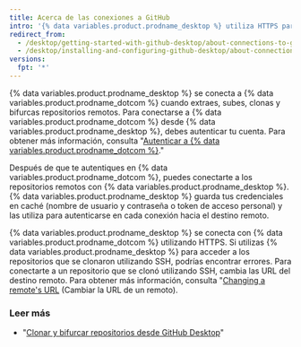 ```yaml
---
title: Acerca de las conexiones a GitHub
intro: '{% data variables.product.prodname_desktop %} utiliza HTTPS para intercambiar datos de forma segura con {% data variables.product.prodname_dotcom %}.'
redirect_from:
  - /desktop/getting-started-with-github-desktop/about-connections-to-github
  - /desktop/installing-and-configuring-github-desktop/about-connections-to-github
versions:
  fpt: '*'
---
```

{% data variables.product.prodname_desktop %} se conecta a {% data variables.product.prodname_dotcom %} cuando extraes, subes, clonas y bifurcas repositorios remotos. Para conectarse a {% data variables.product.prodname_dotcom %} desde {% data variables.product.prodname_desktop %}, debes autenticar tu cuenta. Para obtener más información, consulta "[Autenticar a {% data variables.product.prodname_dotcom %}](/desktop/getting-started-with-github-desktop/authenticating-to-github)."

Después de que te autentiques en {% data variables.product.prodname_dotcom %}, puedes conectarte a los repositorios remotos con {% data variables.product.prodname_desktop %}. {% data variables.product.prodname_desktop %} guarda tus credenciales en caché (nombre de usuario y contraseña o token de acceso personal) y las utiliza para autenticarse en cada conexión hacia el destino remoto.

{% data variables.product.prodname_desktop %} se conecta con {% data variables.product.prodname_dotcom %} utilizando HTTPS. Si utilizas {% data variables.product.prodname_desktop %} para acceder a los repositorios que se clonaron utilizando SSH, podrías encontrar errores. Para conectarte a un repositorio que se clonó utilizando SSH, cambia las URL del destino remoto. Para obtener más información, consulta "[Changing a remote's URL](/github/using-git/changing-a-remotes-url) (Cambiar la URL de un remoto).

### Leer más
- "[Clonar y bifurcar repositorios desde GitHub Desktop](/desktop/contributing-and-collaborating-using-github-desktop/cloning-and-forking-repositories-from-github-desktop)"
